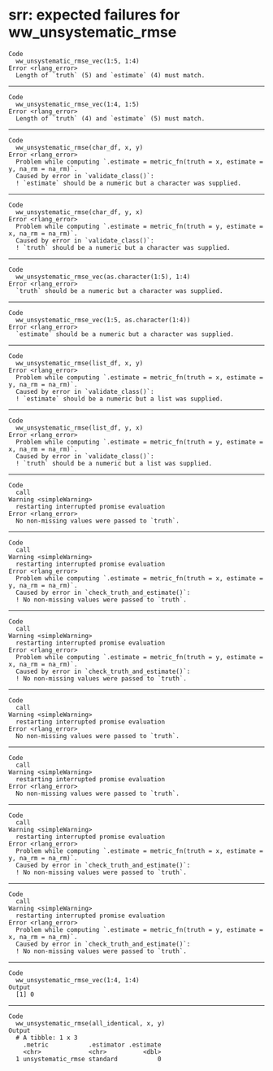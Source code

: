 # srr: expected failures for ww_unsystematic_rmse

    Code
      ww_unsystematic_rmse_vec(1:5, 1:4)
    Error <rlang_error>
      Length of `truth` (5) and `estimate` (4) must match.

---

    Code
      ww_unsystematic_rmse_vec(1:4, 1:5)
    Error <rlang_error>
      Length of `truth` (4) and `estimate` (5) must match.

---

    Code
      ww_unsystematic_rmse(char_df, x, y)
    Error <rlang_error>
      Problem while computing `.estimate = metric_fn(truth = x, estimate = y, na_rm = na_rm)`.
      Caused by error in `validate_class()`:
      ! `estimate` should be a numeric but a character was supplied.

---

    Code
      ww_unsystematic_rmse(char_df, y, x)
    Error <rlang_error>
      Problem while computing `.estimate = metric_fn(truth = y, estimate = x, na_rm = na_rm)`.
      Caused by error in `validate_class()`:
      ! `truth` should be a numeric but a character was supplied.

---

    Code
      ww_unsystematic_rmse_vec(as.character(1:5), 1:4)
    Error <rlang_error>
      `truth` should be a numeric but a character was supplied.

---

    Code
      ww_unsystematic_rmse_vec(1:5, as.character(1:4))
    Error <rlang_error>
      `estimate` should be a numeric but a character was supplied.

---

    Code
      ww_unsystematic_rmse(list_df, x, y)
    Error <rlang_error>
      Problem while computing `.estimate = metric_fn(truth = x, estimate = y, na_rm = na_rm)`.
      Caused by error in `validate_class()`:
      ! `estimate` should be a numeric but a list was supplied.

---

    Code
      ww_unsystematic_rmse(list_df, y, x)
    Error <rlang_error>
      Problem while computing `.estimate = metric_fn(truth = y, estimate = x, na_rm = na_rm)`.
      Caused by error in `validate_class()`:
      ! `truth` should be a numeric but a list was supplied.

---

    Code
      call
    Warning <simpleWarning>
      restarting interrupted promise evaluation
    Error <rlang_error>
      No non-missing values were passed to `truth`.

---

    Code
      call
    Warning <simpleWarning>
      restarting interrupted promise evaluation
    Error <rlang_error>
      Problem while computing `.estimate = metric_fn(truth = x, estimate = y, na_rm = na_rm)`.
      Caused by error in `check_truth_and_estimate()`:
      ! No non-missing values were passed to `truth`.

---

    Code
      call
    Warning <simpleWarning>
      restarting interrupted promise evaluation
    Error <rlang_error>
      Problem while computing `.estimate = metric_fn(truth = y, estimate = x, na_rm = na_rm)`.
      Caused by error in `check_truth_and_estimate()`:
      ! No non-missing values were passed to `truth`.

---

    Code
      call
    Warning <simpleWarning>
      restarting interrupted promise evaluation
    Error <rlang_error>
      No non-missing values were passed to `truth`.

---

    Code
      call
    Warning <simpleWarning>
      restarting interrupted promise evaluation
    Error <rlang_error>
      No non-missing values were passed to `truth`.

---

    Code
      call
    Warning <simpleWarning>
      restarting interrupted promise evaluation
    Error <rlang_error>
      Problem while computing `.estimate = metric_fn(truth = x, estimate = y, na_rm = na_rm)`.
      Caused by error in `check_truth_and_estimate()`:
      ! No non-missing values were passed to `truth`.

---

    Code
      call
    Warning <simpleWarning>
      restarting interrupted promise evaluation
    Error <rlang_error>
      Problem while computing `.estimate = metric_fn(truth = y, estimate = x, na_rm = na_rm)`.
      Caused by error in `check_truth_and_estimate()`:
      ! No non-missing values were passed to `truth`.

---

    Code
      ww_unsystematic_rmse_vec(1:4, 1:4)
    Output
      [1] 0

---

    Code
      ww_unsystematic_rmse(all_identical, x, y)
    Output
      # A tibble: 1 x 3
        .metric           .estimator .estimate
        <chr>             <chr>          <dbl>
      1 unsystematic_rmse standard           0

